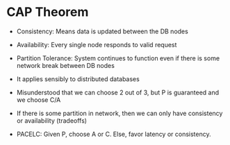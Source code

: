 # CAP Theorem

- Consistency: Means data is updated between the DB nodes
- Availability: Every single node responds to valid request
- Partition Tolerance: System continues to function even if there is some network break between DB nodes
- It applies sensibly to distributed databases
- Misunderstood that we can choose 2 out of 3, but P is guaranteed and we choose C/A
- If there is some partition in network, then we can only have consistency or availability (tradeoffs)

- PACELC: Given P, choose A or C. Else, favor latency or consistency.